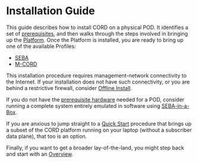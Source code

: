 # Installation Guide

This guide describes how to install CORD on a physical POD. It identifies a set of
[prerequisites](prereqs/README.md), and then walks through
the steps involved in bringing up the [Platform](platform.md). Once
the Platform is installed, you are ready to bring up one of the
available Profiles:

* [SEBA](./profiles/seba/install.md)
* [M-CORD](./profiles/mcord/install.md)

This installation procedure requires management-network connectivity to the Internet.
If your installation does not have such connectivity, or you are behind a restrictive
firewall, consider [Offline Install](./offline-install.md).

If you do not have the [prerequisite hardware](./prereqs/hardware.md) needed for a POD,
consider running a complete system entirely emulated in software using
[SEBA-in-a-Box](./profiles/seba/siab-overview.md).

If you are anxious to jump straight to a [Quick Start](quickstart.md)
procedure that brings up a subset of the CORD platform running
on your laptop (without a subscriber data plane), that too is an option.

Finally, if you want to get a broader lay-of-the-land, you
might step back and start with an [Overview](overview.md).
